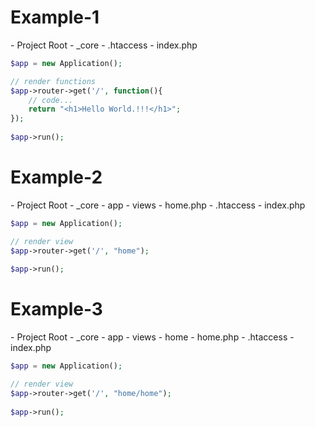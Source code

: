 # Example-1
\- Project Root
  \- _core
  \- .htaccess
  \- index.php

```php
$app = new Application();

// render functions
$app->router->get('/', function(){
    // code...
    return "<h1>Hello World.!!!</h1>";
});
  
$app->run();            
```
# Example-2
\- Project Root
  \- _core
  \- app
    \- views
        \- home.php
  \- .htaccess
  \- index.php

```php
$app = new Application();

// render view
$app->router->get('/', "home");
  
$app->run();            
```
# Example-3
\- Project Root
  \- _core
  \- app
    \- views
        \- home
            \- home.php
  \- .htaccess
  \- index.php

```php
$app = new Application();

// render view
$app->router->get('/', "home/home");
  
$app->run();            
```

